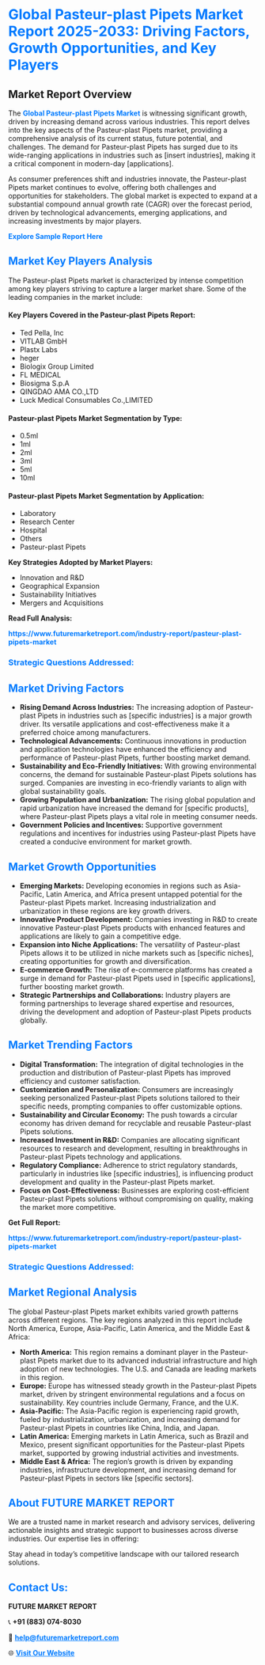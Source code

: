 <h1 style="color: #007BFF;">Global Pasteur-plast Pipets Market Report 2025-2033: Driving Factors, Growth Opportunities, and Key Players</h1>

<section id="overview">
<h2>Market Report Overview</h2>
<p>The <a href="https://www.futuremarketreport.com/industry-report/pasteur-plast-pipets-market" style="color: #007BFF; text-decoration: none;"><strong>Global Pasteur-plast Pipets Market</strong></a> is witnessing significant growth, driven by increasing demand across various industries. This report delves into the key aspects of the Pasteur-plast Pipets market, providing a comprehensive analysis of its current status, future potential, and challenges. The demand for Pasteur-plast Pipets has surged due to its wide-ranging applications in industries such as [insert industries], making it a critical component in modern-day [applications].</p>
<p>As consumer preferences shift and industries innovate, the Pasteur-plast Pipets market continues to evolve, offering both challenges and opportunities for stakeholders. The global market is expected to expand at a substantial compound annual growth rate (CAGR) over the forecast period, driven by technological advancements, emerging applications, and increasing investments by major players.</p>
</section>

<section id="overview">
<p><a href="https://www.futuremarketreport.com/request-sample/reportId=124118" style="color: #007BFF; text-decoration: none;"><strong>Explore Sample Report Here</strong></a></p>
</section>

<section id="key-players">
<h2 style="color: #007BFF;">Market Key Players Analysis</h2>
<p>The Pasteur-plast Pipets market is characterized by intense competition among key players striving to capture a larger market share. Some of the leading companies in the market include:</p>
<h4>Key Players Covered in the Pasteur-plast Pipets Report:</h4>
<ul><li>Ted Pella, Inc</li><li>VITLAB GmbH</li><li>Plastx Labs</li><li>heger</li><li>Biologix Group Limited</li><li>FL MEDICAL</li><li>Biosigma S.p.A</li><li>QINGDAO AMA CO.,LTD</li><li>Luck Medical Consumables Co.,LIMITED</li></ul>
<h4>Pasteur-plast Pipets Market Segmentation by Type:</h4>
<ul><li>0.5ml</li><li>1ml</li><li>2ml</li><li>3ml</li><li>5ml</li><li>10ml</li></ul>

<h4>Pasteur-plast Pipets Market Segmentation by Application:</h4>
<ul><li>Laboratory</li><li>Research Center</li><li>Hospital</li><li>Others</li><li>Pasteur-plast Pipets</li></ul>
<p><strong>Key Strategies Adopted by Market Players:</strong></p>
<ul>
<li>Innovation and R&D</li>
<li>Geographical Expansion</li>
<li>Sustainability Initiatives</li>
<li>Mergers and Acquisitions</li>
</ul>
</section>

<section>
<p><strong>Read Full Analysis: </strong></p><a href="https://www.futuremarketreport.com/industry-report/pasteur-plast-pipets-market" style="color: #007BFF; text-decoration: none;"><strong>https://www.futuremarketreport.com/industry-report/pasteur-plast-pipets-market</strong></a>
<h3 style="color: #007BFF;">Strategic Questions Addressed:</h3>
</section>

<section id="driving-factors">
<h2 style="color: #007BFF;">Market Driving Factors</h2>
<ul>
<li><strong>Rising Demand Across Industries:</strong> The increasing adoption of Pasteur-plast Pipets in industries such as [specific industries] is a major growth driver. Its versatile applications and cost-effectiveness make it a preferred choice among manufacturers.</li>
<li><strong>Technological Advancements:</strong> Continuous innovations in production and application technologies have enhanced the efficiency and performance of Pasteur-plast Pipets, further boosting market demand.</li>
<li><strong>Sustainability and Eco-Friendly Initiatives:</strong> With growing environmental concerns, the demand for sustainable Pasteur-plast Pipets solutions has surged. Companies are investing in eco-friendly variants to align with global sustainability goals.</li>
<li><strong>Growing Population and Urbanization:</strong> The rising global population and rapid urbanization have increased the demand for [specific products], where Pasteur-plast Pipets plays a vital role in meeting consumer needs.</li>
<li><strong>Government Policies and Incentives:</strong> Supportive government regulations and incentives for industries using Pasteur-plast Pipets have created a conducive environment for market growth.</li>
</ul>
</section>

<section id="growth-opportunities">
<h2 style="color: #007BFF;">Market Growth Opportunities</h2>
<ul>
<li><strong>Emerging Markets:</strong> Developing economies in regions such as Asia-Pacific, Latin America, and Africa present untapped potential for the Pasteur-plast Pipets market. Increasing industrialization and urbanization in these regions are key growth drivers.</li>
<li><strong>Innovative Product Development:</strong> Companies investing in R&D to create innovative Pasteur-plast Pipets products with enhanced features and applications are likely to gain a competitive edge.</li>
<li><strong>Expansion into Niche Applications:</strong> The versatility of Pasteur-plast Pipets allows it to be utilized in niche markets such as [specific niches], creating opportunities for growth and diversification.</li>
<li><strong>E-commerce Growth:</strong> The rise of e-commerce platforms has created a surge in demand for Pasteur-plast Pipets used in [specific applications], further boosting market growth.</li>
<li><strong>Strategic Partnerships and Collaborations:</strong> Industry players are forming partnerships to leverage shared expertise and resources, driving the development and adoption of Pasteur-plast Pipets products globally.</li>
</ul>
</section>

<section id="trending-factors">
<h2 style="color: #007BFF;">Market Trending Factors</h2>
<ul>
<li><strong>Digital Transformation:</strong> The integration of digital technologies in the production and distribution of Pasteur-plast Pipets has improved efficiency and customer satisfaction.</li>
<li><strong>Customization and Personalization:</strong> Consumers are increasingly seeking personalized Pasteur-plast Pipets solutions tailored to their specific needs, prompting companies to offer customizable options.</li>
<li><strong>Sustainability and Circular Economy:</strong> The push towards a circular economy has driven demand for recyclable and reusable Pasteur-plast Pipets solutions.</li>
<li><strong>Increased Investment in R&D:</strong> Companies are allocating significant resources to research and development, resulting in breakthroughs in Pasteur-plast Pipets technology and applications.</li>
<li><strong>Regulatory Compliance:</strong> Adherence to strict regulatory standards, particularly in industries like [specific industries], is influencing product development and quality in the Pasteur-plast Pipets market.</li>
<li><strong>Focus on Cost-Effectiveness:</strong> Businesses are exploring cost-efficient Pasteur-plast Pipets solutions without compromising on quality, making the market more competitive.</li>
</ul>
</section>

<section>
<p><strong>Get Full Report: </strong></p><a href="https://www.futuremarketreport.com/industry-report/pasteur-plast-pipets-market" style="color: #007BFF; text-decoration: none;"><strong>https://www.futuremarketreport.com/industry-report/pasteur-plast-pipets-market</strong></a>
<h3 style="color: #007BFF;">Strategic Questions Addressed:</h3>
</section>


<section id="regional-analysis">
<h2 style="color: #007BFF;">Market Regional Analysis</h2>
<p>The global Pasteur-plast Pipets market exhibits varied growth patterns across different regions. The key regions analyzed in this report include North America, Europe, Asia-Pacific, Latin America, and the Middle East & Africa:</p>
<ul>
<li><strong>North America:</strong> This region remains a dominant player in the Pasteur-plast Pipets market due to its advanced industrial infrastructure and high adoption of new technologies. The U.S. and Canada are leading markets in this region.</li>
<li><strong>Europe:</strong> Europe has witnessed steady growth in the Pasteur-plast Pipets market, driven by stringent environmental regulations and a focus on sustainability. Key countries include Germany, France, and the U.K.</li>
<li><strong>Asia-Pacific:</strong> The Asia-Pacific region is experiencing rapid growth, fueled by industrialization, urbanization, and increasing demand for Pasteur-plast Pipets in countries like China, India, and Japan.</li>
<li><strong>Latin America:</strong> Emerging markets in Latin America, such as Brazil and Mexico, present significant opportunities for the Pasteur-plast Pipets market, supported by growing industrial activities and investments.</li>
<li><strong>Middle East & Africa:</strong> The region’s growth is driven by expanding industries, infrastructure development, and increasing demand for Pasteur-plast Pipets in sectors like [specific sectors].</li>
</ul>
</section>

<footer>
<h2 style="color: #007BFF;">About FUTURE MARKET REPORT</h2>
<p>We are a trusted name in market research and advisory services, delivering actionable insights and strategic support to businesses across diverse industries. Our expertise lies in offering:</p>

<p>Stay ahead in today’s competitive landscape with our tailored research solutions.</p>

<h2 style="color: #007BFF;">Contact Us:</h2>
<p><strong>FUTURE MARKET REPORT</strong></p>
<p>📞 <strong>+91 (883) 074-8030</strong></p>
<p>📧 <strong><a href="mailto:help@futuremarketreport.com" style="color: #007BFF;">help@futuremarketreport.com</a></strong></p>
<p>🌐 <strong><a href="https://www.futuremarketreport.com/" style="color: #007BFF;">Visit Our Website</a></strong></p>
</footer>